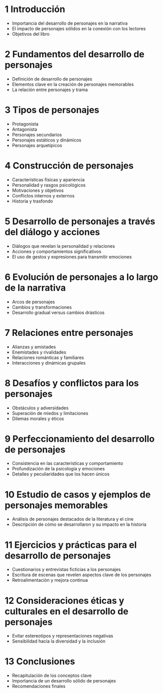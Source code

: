 # 1 Introducción
- Importancia del desarrollo de personajes en la narrativa
- El impacto de personajes sólidos en la conexión con los lectores
- Objetivos del libro

# 2 Fundamentos del desarrollo de personajes
- Definición de desarrollo de personajes
- Elementos clave en la creación de personajes memorables
- La relación entre personajes y trama

# 3 Tipos de personajes
- Protagonista
- Antagonista
- Personajes secundarios
- Personajes estáticos y dinámicos
- Personajes arquetípicos

# 4 Construcción de personajes
- Características físicas y apariencia
- Personalidad y rasgos psicológicos
- Motivaciones y objetivos
- Conflictos internos y externos
- Historia y trasfondo

# 5 Desarrollo de personajes a través del diálogo y acciones
- Diálogos que revelan la personalidad y relaciones
- Acciones y comportamientos significativos
- El uso de gestos y expresiones para transmitir emociones

# 6 Evolución de personajes a lo largo de la narrativa
- Arcos de personajes
- Cambios y transformaciones
- Desarrollo gradual versus cambios drásticos

# 7 Relaciones entre personajes
- Alianzas y amistades
- Enemistades y rivalidades
- Relaciones románticas y familiares
- Interacciones y dinámicas grupales

# 8 Desafíos y conflictos para los personajes
- Obstáculos y adversidades
- Superación de miedos y limitaciones
- Dilemas morales y éticos

# 9 Perfeccionamiento del desarrollo de personajes
- Consistencia en las características y comportamiento
- Profundización de la psicología y emociones
- Detalles y peculiaridades que los hacen únicos

# 10 Estudio de casos y ejemplos de personajes memorables
- Análisis de personajes destacados de la literatura y el cine
- Descripción de cómo se desarrollaron y su impacto en la historia

# 11 Ejercicios y prácticas para el desarrollo de personajes
- Cuestionarios y entrevistas ficticias a los personajes
- Escritura de escenas que revelen aspectos clave de los personajes
- Retroalimentación y mejora continua

# 12 Consideraciones éticas y culturales en el desarrollo de personajes
- Evitar estereotipos y representaciones negativas
- Sensibilidad hacia la diversidad y la inclusión

# 13 Conclusiones
- Recapitulación de los conceptos clave
- Importancia de un desarrollo sólido de personajes
- Recomendaciones finales
